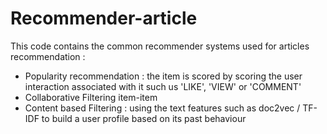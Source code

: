 # Recommender-article
This code contains the common recommender systems used for articles recommendation : 
 - Popularity recommendation : the item is scored by scoring the user interaction associated with it such us 'LIKE', 'VIEW' or 'COMMENT'
 - Collaborative Filtering item-item
 - Content based Filtering : using the text features such as doc2vec / TF-IDF to build a user profile based on its past behaviour
